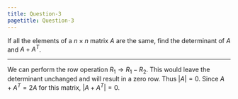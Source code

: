 ```yaml
---
title: Question-3
pagetitle: Question-3
---
```


If all the elements of a $n\times n$ matrix $A$ are the same, find the determinant of $A$ and $A+A^{T}$.

------------------------------------------------------------------------

We can perform the row operation $R_{1}\rightarrow R_{1}-R_{2}$. This would leave the determinant unchanged and will result in a zero row. Thus $|A|=0$. Since $A+A^{T}=2A$ for this matrix, $|A+A^{T}|=0$.
